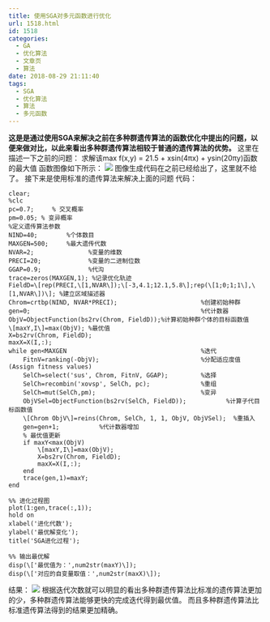 ```yaml
---
title: 使用SGA对多元函数进行优化
url: 1518.html
id: 1518
categories:
  - GA
  - 优化算法
  - 文章页
  - 算法
date: 2018-08-29 21:11:40
tags:
  - SGA
  - 优化算法
  - 算法
  - 多元函数
---
```


**这是是通过使用SGA来解决之前在多种群遗传算法的函数优化中提出的问题，以便来做对比，以此来看出多种群遗传算法相较于普通的遗传算法的优势。** 这里在描述一下之前的问题： 求解该max f(x,y) = 21.5 + xsin(4πx) + ysin(20πy)函数的最大值 函数图像如下所示： ![](http://47.100.4.8/wp-content/uploads/2018/08/2-1.png) 图像生成代码在之前已经给出了，这里就不给了。 接下来是使用标准的遗传算法来解决上面的问题 代码：
```
clear;
%clc
pc=0.7;     % 交叉概率
pm=0.05; % 变异概率
%定义遗传算法参数
NIND=40;        %个体数目
MAXGEN=500;     %最大遗传代数
NVAR=2;               %变量的维数
PRECI=20;             %变量的二进制位数
GGAP=0.9;             %代沟
trace=zeros(MAXGEN,1); %记录优化轨迹
FieldD=\[rep(PRECI,\[1,NVAR\]);\[-3,4.1;12.1,5.8\];rep(\[1;0;1;1\],\[1,NVAR\])\]; %建立区域描述器
Chrom=crtbp(NIND, NVAR*PRECI);                       %创建初始种群
gen=0;                                               %代计数器   
ObjV=ObjectFunction(bs2rv(Chrom, FieldD));%计算初始种群个体的目标函数值
\[maxY,I\]=max(ObjV); %最优值
X=bs2rv(Chrom, FieldD);
maxX=X(I,:);
while gen<MAXGEN                                     %迭代
    FitnV=ranking(-ObjV);                            %分配适应度值(Assign fitness values)
    SelCh=select('sus', Chrom, FitnV, GGAP);         %选择
    SelCh=recombin('xovsp', SelCh, pc);              %重组
    SelCh=mut(SelCh,pm);                             %变异
    ObjVSel=ObjectFunction(bs2rv(SelCh, FieldD));           %计算子代目标函数值
    \[Chrom ObjV\]=reins(Chrom, SelCh, 1, 1, ObjV, ObjVSel);  %重插入
    gen=gen+1;           %代计数器增加
    % 最优值更新
    if maxY<max(ObjV)
        \[maxY,I\]=max(ObjV);
        X=bs2rv(Chrom, FieldD);
        maxX=X(I,:);
    end
    trace(gen,1)=maxY;
end

%% 进化过程图
plot(1:gen,trace(:,1));
hold on
xlabel('进化代数');
ylabel('最优解变化');
title('SGA进化过程');

%% 输出最优解
disp(\['最优值为：',num2str(maxY)\]);
disp(\['对应的自变量取值：',num2str(maxX)\]); 
```
结果： ![](http://47.100.4.8/wp-content/uploads/2018/08/67.png) 根据迭代次数就可以明显的看出多种群遗传算法比标准的遗传算法更加的少，多种群遗传算法能够更快的完成迭代得到最优值。 而且多种群遗传算法比标准遗传算法得到的结果更加精确。